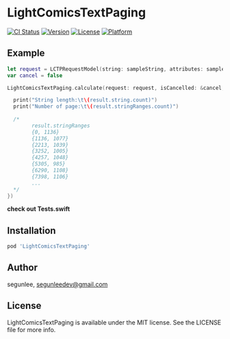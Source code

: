 # LightComicsTextPaging

[![CI Status](https://img.shields.io/travis/segunlee/LightComicsTextPaging.svg?style=flat)](https://travis-ci.org/segunlee/LightComicsTextPaging)
[![Version](https://img.shields.io/cocoapods/v/LightComicsTextPaging.svg?style=flat)](https://cocoapods.org/pods/LightComicsTextPaging)
[![License](https://img.shields.io/cocoapods/l/LightComicsTextPaging.svg?style=flat)](https://cocoapods.org/pods/LightComicsTextPaging)
[![Platform](https://img.shields.io/cocoapods/p/LightComicsTextPaging.svg?style=flat)](https://cocoapods.org/pods/LightComicsTextPaging)

## Example

```swift
let request = LCTPRequestModel(string: sampleString, attributes: sampleAttributes, containerSize: CGSize(width: 320, height: 560))
var cancel = false

LightComicsTextPaging.calculate(request: request, isCancelled: &cancel, progress: nil, completion: { (result) in

  print("String length:\t\(result.string.count)")
  print("Number of page:\t\(result.stringRanges.count)")
 
  /*
		result.stringRanges
		{0, 1136}
		{1136, 1077}
		{2213, 1039}
		{3252, 1005}
		{4257, 1048}
		{5305, 985}
		{6290, 1108}
		{7398, 1106}
		...
  */
})
```

**check out Tests.swift**



## Installation

```ruby
pod 'LightComicsTextPaging'
```

## Author

segunlee, segunleedev@gmail.com

## License

LightComicsTextPaging is available under the MIT license. See the LICENSE file for more info.
